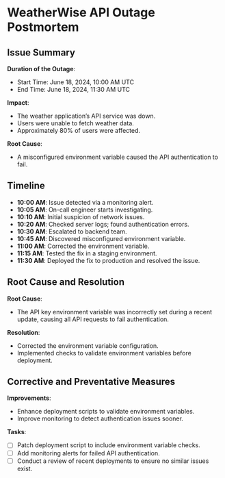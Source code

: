 # WeatherWise API Outage Postmortem

## Issue Summary

**Duration of the Outage**:
- Start Time: June 18, 2024, 10:00 AM UTC
- End Time: June 18, 2024, 11:30 AM UTC

**Impact**:
- The weather application’s API service was down.
- Users were unable to fetch weather data.
- Approximately 80% of users were affected.

**Root Cause**:
- A misconfigured environment variable caused the API authentication to fail.

## Timeline

- **10:00 AM**: Issue detected via a monitoring alert.
- **10:05 AM**: On-call engineer starts investigating.
- **10:10 AM**: Initial suspicion of network issues.
- **10:20 AM**: Checked server logs; found authentication errors.
- **10:30 AM**: Escalated to backend team.
- **10:45 AM**: Discovered misconfigured environment variable.
- **11:00 AM**: Corrected the environment variable.
- **11:15 AM**: Tested the fix in a staging environment.
- **11:30 AM**: Deployed the fix to production and resolved the issue.

## Root Cause and Resolution

**Root Cause**:
- The API key environment variable was incorrectly set during a recent update, causing all API requests to fail authentication.

**Resolution**:
- Corrected the environment variable configuration.
- Implemented checks to validate environment variables before deployment.

## Corrective and Preventative Measures

**Improvements**:
- Enhance deployment scripts to validate environment variables.
- Improve monitoring to detect authentication issues sooner.

**Tasks**:
- [ ] Patch deployment script to include environment variable checks.
- [ ] Add monitoring alerts for failed API authentication.
- [ ] Conduct a review of recent deployments to ensure no similar issues exist.

